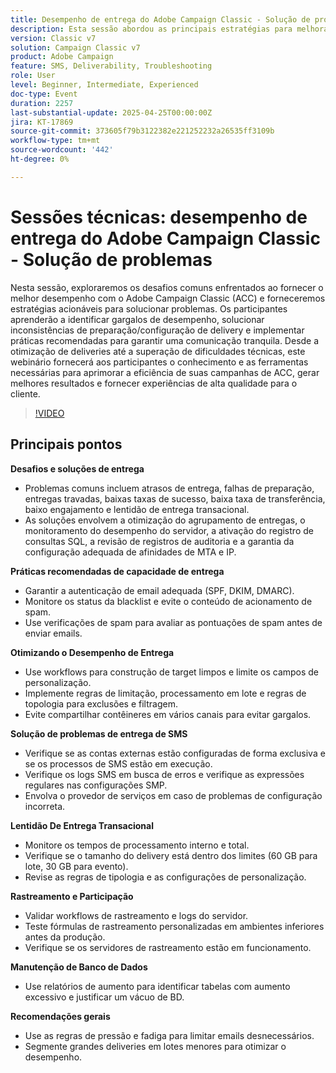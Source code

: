 ```yaml
---
title: Desempenho de entrega do Adobe Campaign Classic - Solução de problemas
description: Esta sessão abordou as principais estratégias para melhorar o desempenho do delivery de emails e SMS usando o Adobe Campaign. Ele abordou desafios comuns, como atrasos de entrega, taxa de transferência baixa e lentidão transacional, oferecendo soluções como otimização de lotes, registro SQL e monitoramento do desempenho do servidor. As práticas recomendadas de capacidade de delivery incluíam autenticação de email adequada (SPF, DKIM, DMARC), monitoramento de blacklist e verificações de spam. Para melhorar o desempenho, os especialistas recomendam workflows limpos, regras de limitação e evitar contêineres compartilhados. Dicas de delivery de SMS com foco na configuração adequada de conta externa e análise de log. A sessão também enfatizou o rastreamento da validação, a manutenção do banco de dados usando relatórios de sobrecarga e a aplicação de regras de pressão/fadiga para aumentar o engajamento. Uma gravação de sessão será compartilhada por email e publicada no site da Adobe Experience.
version: Classic v7
solution: Campaign Classic v7
product: Adobe Campaign
feature: SMS, Deliverability, Troubleshooting
role: User
level: Beginner, Intermediate, Experienced
doc-type: Event
duration: 2257
last-substantial-update: 2025-04-25T00:00:00Z
jira: KT-17869
source-git-commit: 373605f79b3122382e221252232a26535ff3109b
workflow-type: tm+mt
source-wordcount: '442'
ht-degree: 0%

---
```



# Sessões técnicas: desempenho de entrega do Adobe Campaign Classic - Solução de problemas

Nesta sessão, exploraremos os desafios comuns enfrentados ao fornecer o melhor desempenho com o Adobe Campaign Classic (ACC) e forneceremos estratégias acionáveis para solucionar problemas. Os participantes aprenderão a identificar gargalos de desempenho, solucionar inconsistências de preparação/configuração de delivery e implementar práticas recomendadas para garantir uma comunicação tranquila. Desde a otimização de deliveries até a superação de dificuldades técnicas, este webinário fornecerá aos participantes o conhecimento e as ferramentas necessárias para aprimorar a eficiência de suas campanhas de ACC, gerar melhores resultados e fornecer experiências de alta qualidade para o cliente.

>[!VIDEO](https://video.tv.adobe.com/v/3457826/?learn=on&enablevpops)

## Principais pontos

**Desafios e soluções de entrega**

* Problemas comuns incluem atrasos de entrega, falhas de preparação, entregas travadas, baixas taxas de sucesso, baixa taxa de transferência, baixo engajamento e lentidão de entrega transacional.
* As soluções envolvem a otimização do agrupamento de entregas, o monitoramento do desempenho do servidor, a ativação do registro de consultas SQL, a revisão de registros de auditoria e a garantia da configuração adequada de afinidades de MTA e IP.

**Práticas recomendadas de capacidade de entrega**

* Garantir a autenticação de email adequada (SPF, DKIM, DMARC).
* Monitore os status da blacklist e evite o conteúdo de acionamento de spam.
* Use verificações de spam para avaliar as pontuações de spam antes de enviar emails.

**Otimizando o Desempenho de Entrega**

* Use workflows para construção de target limpos e limite os campos de personalização.
* Implemente regras de limitação, processamento em lote e regras de topologia para exclusões e filtragem.
* Evite compartilhar contêineres em vários canais para evitar gargalos.

**Solução de problemas de entrega de SMS**

* Verifique se as contas externas estão configuradas de forma exclusiva e se os processos de SMS estão em execução.
* Verifique os logs SMS em busca de erros e verifique as expressões regulares nas configurações SMP.
* Envolva o provedor de serviços em caso de problemas de configuração incorreta.

**Lentidão De Entrega Transacional**

* Monitore os tempos de processamento interno e total.
* Verifique se o tamanho do delivery está dentro dos limites (60 GB para lote, 30 GB para evento).
* Revise as regras de tipologia e as configurações de personalização.

**Rastreamento e Participação**

* Validar workflows de rastreamento e logs do servidor.
* Teste fórmulas de rastreamento personalizadas em ambientes inferiores antes da produção.
* Verifique se os servidores de rastreamento estão em funcionamento.

**Manutenção de Banco de Dados**

* Use relatórios de aumento para identificar tabelas com aumento excessivo e justificar um vácuo de BD.

**Recomendações gerais**

* Use as regras de pressão e fadiga para limitar emails desnecessários.
* Segmente grandes deliveries em lotes menores para otimizar o desempenho.